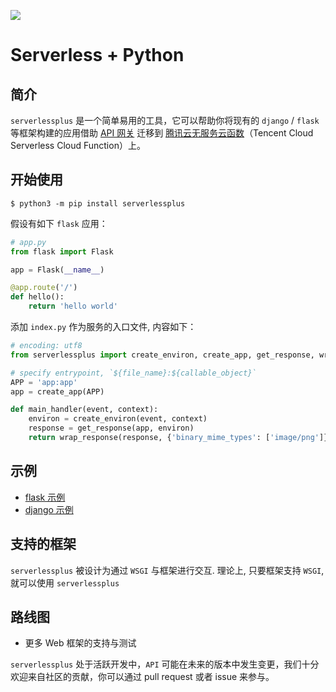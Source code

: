 ![](https://github.com/serverlessplus/py/raw/master/serverless%2B.png)

# Serverless + Python

## 简介

`serverlessplus` 是一个简单易用的工具，它可以帮助你将现有的 `django` / `flask` 等框架构建的应用借助 [API 网关](https://cloud.tencent.com/product/apigateway) 迁移到 [腾讯云无服务云函数](https://cloud.tencent.com/product/scf)（Tencent Cloud Serverless Cloud Function）上。

## 开始使用

```shell
$ python3 -m pip install serverlessplus
```

假设有如下 `flask` 应用：
```python
# app.py
from flask import Flask

app = Flask(__name__)

@app.route('/')
def hello():
    return 'hello world'
```

添加 `index.py` 作为服务的入口文件, 内容如下：
```python
# encoding: utf8
from serverlessplus import create_environ, create_app, get_response, wrap_response

# specify entrypoint, `${file_name}:${callable_object}`
APP = 'app:app'
app = create_app(APP)

def main_handler(event, context):
    environ = create_environ(event, context)
    response = get_response(app, environ)
    return wrap_response(response, {'binary_mime_types': ['image/png']})
```

## 示例

- [flask 示例](https://github.com/serverlessplus/flask-example)
- [django 示例](https://github.com/serverlessplus/django-example)

## 支持的框架

`serverlessplus` 被设计为通过 `WSGI` 与框架进行交互. 理论上, 只要框架支持 `WSGI`, 就可以使用 `serverlessplus`

## 路线图

- 更多 Web 框架的支持与测试

`serverlessplus` 处于活跃开发中，`API` 可能在未来的版本中发生变更，我们十分欢迎来自社区的贡献，你可以通过 pull request 或者 issue 来参与。
